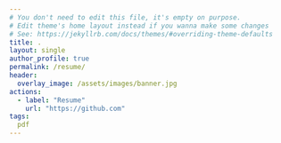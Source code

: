 ```yaml
---
# You don't need to edit this file, it's empty on purpose.
# Edit theme's home layout instead if you wanna make some changes
# See: https://jekyllrb.com/docs/themes/#overriding-theme-defaults
title: .                                                      
layout: single
author_profile: true
permalink: /resume/
header:
  overlay_image: /assets/images/banner.jpg
actions:
  - label: "Resume"
    url: "https://github.com"
tags:
  pdf
---
```

<div id="adobe-dc-view" style="width: 1024px;"></div>
<script src="https://documentcloud.adobe.com/view-sdk/viewer.js"></script>
<script type="text/javascript">
	document.addEventListener("adobe_dc_view_sdk.ready", function(){ 
	var adobeDCView = new AdobeDC.View({clientId: "665fe064bf6f425bb15ccc4da4bf9faf", divId: "adobe-dc-view"});
		adobeDCView.previewFile({
			content:{location: {url: "https://viraj-vs.github.io/docs/resume/Viraj-Singh-Resume.pdf"}},
			metaData:{fileName: "Viraj-Singh-Resume.pdf"}
	  }, {embedMode: "IN_LINE"});
	});
</script>
